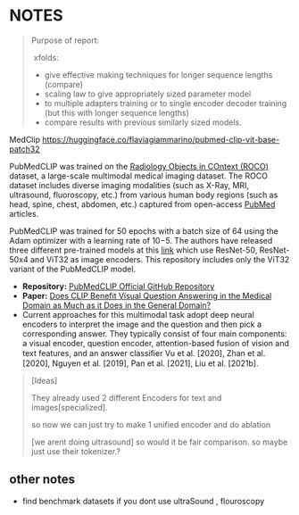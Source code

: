 # NOTES



> Purpose of report:
>
> ​	xfolds:
>
> * give effective making techniques for longer sequence lengths (compare)
> * scaling law to give appropriately sized parameter model
> * to multiple adapters training or to single encoder decoder training (but this with longer sequence lengths)
> *  compare results with previous similarly sized models.



MedClip https://huggingface.co/flaviagiammarino/pubmed-clip-vit-base-patch32

PubMedCLIP was trained on the [Radiology Objects in COntext (ROCO)](https://github.com/razorx89/roco-dataset) dataset, a large-scale multimodal medical imaging dataset. The ROCO dataset includes diverse imaging modalities (such as X-Ray,  MRI, ultrasound, fluoroscopy, etc.) from various human body regions  (such as head, spine, chest, abdomen, etc.)  captured from open-access [PubMed](https://pubmed.ncbi.nlm.nih.gov/) articles.



PubMedCLIP was trained for 50 epochs with a batch size of 64 using the Adam optimizer with a learning rate of 10−5.  The authors have released three different pre-trained models at this [link](https://1drv.ms/u/s!ApXgPqe9kykTgwD4Np3-f7ODAot8?e=zLVlJ2)  which use ResNet-50, ResNet-50x4 and ViT32 as image encoders. This  repository includes only the ViT32 variant of the PubMedCLIP model.



- **Repository:** [PubMedCLIP Official GitHub Repository](https://github.com/sarahESL/PubMedCLIP)
- **Paper:** [Does CLIP Benefit Visual Question Answering in the Medical Domain as Much as it Does in the General Domain?](https://arxiv.org/abs/2112.13906)
- Current approaches for this multimodal task adopt deep neural encoders to interpret the image and the question and then pick a corresponding answer. They typically consist of four main components: a visual encoder, question encoder, attention-based fusion of vision and text features, and an answer classiﬁer Vu et al. [2020], Zhan et al. [2020], Nguyen et al. [2019], Pan et al. [2021], Liu et al. [2021b].

> [Ideas]
>
> They already used 2 different Encoders for text and images[specialized].
>
> so now we can just try to make 1 unified encoder and do ablation
>
> [we arent doing ultrasound] so would it be fair comparison. so maybe just use their tokenizer.?

## other notes

* find benchmark datasets if you dont use ultraSound , flouroscopy